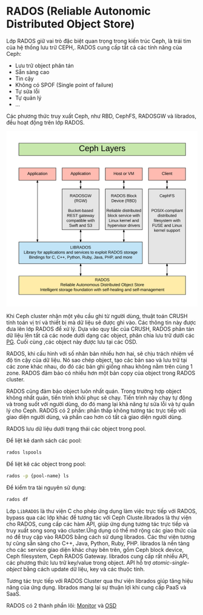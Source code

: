 # RADOS (Reliable Autonomic Distributed Object Store)

Lớp RADOS giữ vai trò đặc biệt quan trọng trong kiến trúc Ceph, là trái tim của hệ thống lưu trữ CEPH,. RADOS cung cấp tất cả các tính năng của Ceph:
- Lưu trữ object phân tán
- Sẵn sàng cao
- Tin cậy
- Không có SPOF (Single point of failure)
- Tự sửa lỗi
- Tự quản lý
- ...

Các phương thức truy xuất Ceph, như RBD, CephFS, RADOSGW và librados, đều hoạt động trên lớp RADOS.

<p align="center">
<img src="../../images/rados.png">
</p>

Khi Ceph cluster nhận một yêu cầu ghi từ người dùng, thuật toán CRUSH tính toán vị trí và thiết bị mà dữ liệu sẽ được ghi vào. Các thông tin này được đưa lên lớp RADOS để xử lý. Dựa vào quy tắc của CRUSH, RADOS phân tán dữ liệu lên tất cả các node dưới dạng các object, phân chia lưu trữ dưới các [PG](pg.md). Cuối cùng ,các object này được lưu tại các OSD.

RADOS, khi cấu hình với số nhân bản nhiều hơn hai, sẽ chịu trách nhiệm về độ tin cậy của dữ liệu. Nó sao chép object, tạo các bản sao và lưu trữ tại các zone khác nhau, do đó các bản ghi giống nhau không nằm trên cùng 1 zone. RADOS đảm bảo có nhiều hơn một bản copy của object trong RADOS cluster.

RADOS cũng đảm bảo object luôn nhất quán. Trong trường hợp object không nhất quán, tiến trình khôi phục sẽ chạy. Tiến trình này chạy tự động và trong suốt với người dùng, do đó mang lại khả năng tự sửa lỗi và tự quẩn lý cho Ceph. RADOS có 2 phần: phần thấp không tương tác trực tiếp với giao diện người dùng, và phần cao hơn có tất cả giao diện người dùng.

RADOS lưu dữ liệu dưới trạng thái các object trong pool. 

Để liệt kê danh sách các pool:
```sh
rados lspools
```

Để liệt kê các object trong pool:
```sh
rados -p {pool-name} ls
```

Để kiểm tra tài nguyên sử dụng:
```sh
rados df
```

Lớp `LibRADOS` là thư viện C cho phép ứng dụng làm việc trực tiếp với RADOS, bypass qua các lớp khác để tương tác với Ceph Cluste.librados là thư viện cho RADOS, cung cấp các hàm API, giúp ứng dụng tương tác trực tiếp và truy xuất song song vào cluster.Ứng dụng có thể mở rộng các giao thức của nó để truy cập vào RADOS bằng cách sử dụng librados. Các thư viện tương tự cũng sẵn sàng cho C++, Java, Python, Ruby, PHP. librados là nền tảng cho các service giao diện khác chạy bên trên, gồm Ceph block device, Ceph filesystem, Ceph RADOS Gateway. librados cung cấp rất nhiều API, các phương thức lưu trữ key/value trong object. API hỗ trợ *atomic-single-object* bằng cách update dữ liệu, key và các thuộc tính.

Tương tác trực tiếp với RADOS Cluster qua thư viện librados giúp tăng hiệu năng của ứng dụng. librados mang lại sự thuận lợi khi cung cấp PaaS và SaaS.

RADOS có 2 thành phần lõi: [Monitor](ceph-mon.md) và [OSD](osd.md)